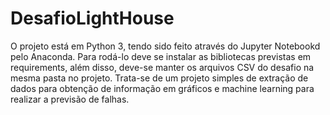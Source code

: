# DesafioLightHouse

O projeto está em Python 3, tendo sido feito através do Jupyter Notebookd pelo Anaconda. Para rodá-lo deve se instalar as bibliotecas previstas em requirements, além disso, deve-se manter os arquivos CSV do desafio na mesma pasta no projeto.
Trata-se de um projeto simples de extração de dados para obtenção de informação em gráficos e machine learning para realizar a previsão de falhas.
